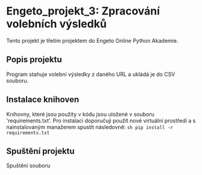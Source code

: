 # Engeto_projekt_3: Zpracování volebních výsledků

Tento projekt je třetím projektem do Engeto Online Python Akademie.

## Popis projektu

Program stahuje volební výsledky z daného URL a ukládá je do CSV souboru.

## Instalace knihoven

Knihovny, které jsou použity v kódu jsou uložené v souboru 'requirements.txt'. Pro instalaci doporučuji použít nové virtuální prostředí a s nainstalovaným manažerem spustit následovně:
    ```sh
    pip install -r requirements.txt
    ```

## Spuštění projektu

Spuštění souboru 

